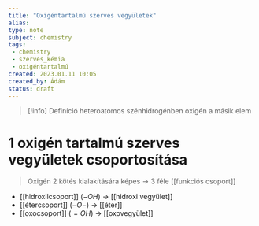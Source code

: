 ```yaml
---
title: "Oxigéntartalmú szerves vegyületek"
alias: 
type: note
subject: chemistry
tags:
 - chemistry
 - szerves_kémia
 - oxigéntartalmú
created: 2023.01.11 10:05
created_by: Ádám
status: draft
---
```

>[!info] Definíció
>heteroatomos szénhidrogénben oxigén a másik elem

# 1 oxigén tartalmú szerves vegyületek csoportosítása
> Oxigén 2 kötés kialakítására képes → 3 féle [[funkciós csoport]]
- [[hidroxilcsoport]] ($-OH$) → [[hidroxi vegyület]]
- [[étercsoport]] ($-O-$) → [[éter]]
- [[oxocsoport]] ($=OH$) → [[oxovegyület]]
  

